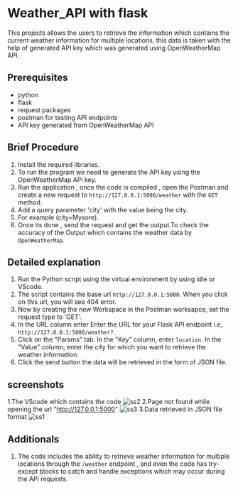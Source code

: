 # Weather_API with flask 
This projects allows the users to retrieve the information which contains the current weather information for multiple locations, this data is taken with the help of generated API key which was generated using OpenWeatherMap API.

## Prerequisites
* python
* flask
* request packages
* postman for testing API endpoints
* API key generated from OpenWeatherMap API

## Brief Procedure
1. Install the required libraries.
2. To run the program we need to generate the API key using the OpenWeatherMap APi key.
3. Run the application , once the code is compiled , open the Postman and create a new request to  `http://127.0.0.1:5000/weather` with the `GET` method.
4. Add a query parameter 'city' with the value being the city.
5. For example (city=Mysore).
6. Once its done , send the request and get the output.To check the accuracy of the Output which contains the weather data by `OpenWeatherMap`.

## Detailed explanation
1. Run the Python script using the virtual environment by using idle or VScode.
2. The script contains the base url `http://127.0.0.1:5000`. When you click on this url, you will see 404 error.
3. Now by creating the new Workspace in the Postman worksapce, set the request type to 'GET'.
4. In the URL column enter Enter the URL for your Flask API endpoint i.e, `http://127.0.0.1:5000/weather?`.
5. Click on the "Params" tab. In the "Key" column, enter `location`. In the "Value" column, enter the city for which you want to retrieve the weather information.
6. Click the send button the data will be retrieved in the form of JSON file.


## screenshots
1.The VScode which contains the code
![ss2](https://github.com/Vijaysuprith/weather_api/assets/136097581/53494506-4d34-45c6-a595-198ff1c11c08)
2.Page not found while opening the url "http://127.0.0.1:5000"
![ss3](https://github.com/Vijaysuprith/weather_api/assets/136097581/986c3ea5-92b9-4057-a7be-5af25c8d29fa)
3.Data retrieved in JSON file format
![ss1](https://github.com/Vijaysuprith/weather_api/assets/136097581/683be77e-ef83-4fef-af91-1fc0fc8070be)

## Additionals
1. The code includes the ability to retrieve weather information for multiple locations through the `/weather` endpoint , and even the code has try-except blocks to catch and handle exceptions which may occur during the APi requests.


